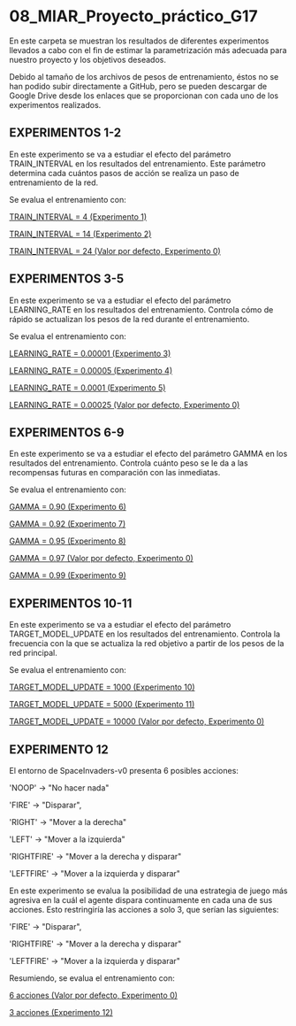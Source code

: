 # 08_MIAR_Proyecto_práctico_G17

En este carpeta se muestran los resultados de diferentes experimentos llevados a cabo con el fin de estimar la parametrización más adecuada para nuestro proyecto y los objetivos deseados.

Debido al tamaño de los archivos de pesos de entrenamiento, éstos no se han podido subir directamente a GitHub, pero se pueden descargar de Google Drive desde los enlaces que se proporcionan con cada uno de los experimentos realizados.


## EXPERIMENTOS 1-2

En este experimento se va a estudiar el efecto del parámetro TRAIN_INTERVAL en los resultados del entrenamiento. Este parámetro determina cada cuántos pasos de acción se realiza un paso de entrenamiento de la red.

Se evalua el entrenamiento con:

[TRAIN_INTERVAL = 4 (Experimento 1)](https://drive.google.com/drive/folders/1nquB62HOrpGzSW3RK0QuQkLp_HNC7Kvp?usp=drive_link)

[TRAIN_INTERVAL = 14 (Experimento 2)](https://drive.google.com/drive/folders/1EKCU_uxZcq44p0a42pEW7ABt7ikYBitV?usp=drive_link)

[TRAIN_INTERVAL = 24 (Valor por defecto, Experimento 0)](https://drive.google.com/drive/folders/1vcvZ0RpZc-eQkcc56T_O_Vv8VamkydNX?usp=drive_link)



## EXPERIMENTOS 3-5

En este experimento se va a estudiar el efecto del parámetro LEARNING_RATE en los resultados del entrenamiento. Controla cómo de rápido se actualizan los pesos de la red durante el entrenamiento.

Se evalua el entrenamiento con:

[LEARNING_RATE = 0.00001 (Experimento 3)](https://drive.google.com/drive/folders/1WXv8zbBzK21SiL1ehSganBoEYBG42I8m?usp=drive_link)

[LEARNING_RATE = 0.00005 (Experimento 4)](https://drive.google.com/drive/folders/1RZhh8HDF-ZAg83YRtY8rB_0EUABFCert?usp=drive_link)

[LEARNING_RATE = 0.0001 (Experimento 5)](https://drive.google.com/drive/folders/1y6o5PNWUuzcaGxbM76S9wMuZlO6MFKgO?usp=drive_link)

[LEARNING_RATE = 0.00025 (Valor por defecto, Experimento 0)](https://drive.google.com/drive/folders/1vcvZ0RpZc-eQkcc56T_O_Vv8VamkydNX?usp=drive_link)


## EXPERIMENTOS 6-9

En este experimento se va a estudiar el efecto del parámetro GAMMA en los resultados del entrenamiento. Controla cuánto peso se le da a las recompensas futuras en comparación con las inmediatas.

Se evalua el entrenamiento con:

[GAMMA = 0.90 (Experimento 6)](https://drive.google.com/drive/folders/1iujYqNB4_dP6rqstZ7mu6TO9Ra4WUs3X?usp=drive_link)

[GAMMA = 0.92 (Experimento 7)](https://drive.google.com/drive/folders/1hZv1P-P0A7_Q-_3qMsXcC7ygbrkEoPva?usp=drive_link)

[GAMMA = 0.95 (Experimento 8)](https://drive.google.com/drive/folders/1sNbcVKuv7ScGmmDDZ6zS8vxpFQ2OFpGk?usp=drive_link)

[GAMMA = 0.97 (Valor por defecto, Experimento 0)](https://drive.google.com/drive/folders/1vcvZ0RpZc-eQkcc56T_O_Vv8VamkydNX?usp=drive_link)

[GAMMA = 0.99 (Experimento 9)](https://drive.google.com/drive/folders/1FR9csczlr44v5dTB4069hIsne26asJxX?usp=drive_link)


## EXPERIMENTOS 10-11

En este experimento se va a estudiar el efecto del parámetro TARGET_MODEL_UPDATE en los resultados del entrenamiento. Controla la frecuencia con la que se actualiza la red objetivo a partir de los pesos de la red principal.

Se evalua el entrenamiento con:

[TARGET_MODEL_UPDATE = 1000 (Experimento 10)](https://drive.google.com/drive/folders/1-P-9UOKGoEYC2DWayOVE9feJAOFnRIkm?usp=drive_link)

[TARGET_MODEL_UPDATE = 5000 (Experimento 11)](https://drive.google.com/drive/folders/1_XGu0bUjosi_cxQB-Q3yyEc_NpLBgtto?usp=drive_link)

[TARGET_MODEL_UPDATE = 10000 (Valor por defecto, Experimento 0)](https://drive.google.com/drive/folders/1vcvZ0RpZc-eQkcc56T_O_Vv8VamkydNX?usp=drive_link)

## EXPERIMENTO 12

El entorno de SpaceInvaders-v0 presenta 6 posibles acciones:

'NOOP' -> "No hacer nada"

'FIRE' -> "Disparar",

'RIGHT' -> "Mover a la derecha"

'LEFT' -> "Mover a la izquierda"

'RIGHTFIRE' -> "Mover a la derecha y disparar"

'LEFTFIRE' -> "Mover a la izquierda y disparar"

En este experimento se evalua la posibilidad de una estrategia de juego más agresiva en la cuál el agente dispara continuamente en cada una de sus acciones. Esto restringiría las acciones a solo 3, que serían las siguientes:

'FIRE' -> "Disparar",

'RIGHTFIRE' -> "Mover a la derecha y disparar"

'LEFTFIRE' -> "Mover a la izquierda y disparar"

Resumiendo, se evalua el entrenamiento con:

[6 acciones (Valor por defecto, Experimento 0)](https://drive.google.com/drive/folders/1vcvZ0RpZc-eQkcc56T_O_Vv8VamkydNX?usp=drive_link)

[3 acciones (Experimento 12)](https://drive.google.com/drive/folders/1mj0QkndWlR71mzeOCBSmz7x7RlbsN4_W?usp=drive_link)

